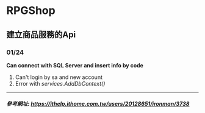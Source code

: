 # RPGShop

## 建立商品服務的Api
### 01/24
**Can connect with SQL Server and insert info by code**  
1. Can't login by sa and new account
2. Error with *services.AddDbContext()*


---
##### 參考網址: https://ithelp.ithome.com.tw/users/20128651/ironman/3738